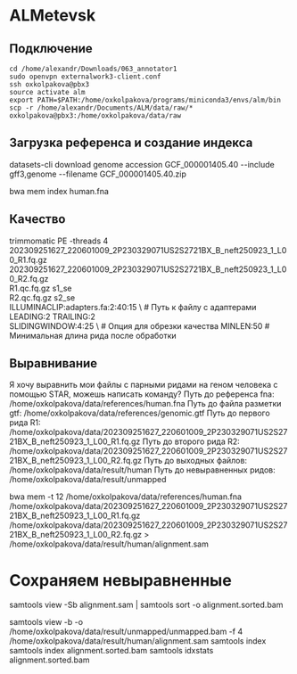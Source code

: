 # ALMetevsk

## Подключение
```{}
cd /home/alexandr/Downloads/063_annotator1
sudo openvpn externalwork3-client.conf
ssh oxkolpakova@pbx3
source activate alm
export PATH=$PATH:/home/oxkolpakova/programs/miniconda3/envs/alm/bin
scp -r /home/alexandr/Documents/ALM/data/raw/* oxkolpakova@pbx3:/home/oxkolpakova/data/raw
```
## Загрузка референса и создание индекса
datasets-cli download genome accession GCF_000001405.40 --include gff3,genome --filename GCF_000001405.40.zip

bwa mem index human.fna

## Качество
  trimmomatic PE -threads 4 202309251627_220601009_2P230329071US2S2721BX_B_neft250923_1_L00_R1.fq.gz 202309251627_220601009_2P230329071US2S2721BX_B_neft250923_1_L00_R2.fq.gz \
    R1.qc.fq.gz s1_se \
    R2.qc.fq.gz s2_se \
    ILLUMINACLIP:adapters.fa:2:40:15 \ # Путь к файлу с адаптерами
    LEADING:2 TRAILING:2 \
    SLIDINGWINDOW:4:25 \ # Опция для обрезки качества
    MINLEN:50 # Минимальная длина рида после обработки

## Выравнивание
Я хочу выравнить мои файлы с парными ридами на геном человека с помощью STAR, можешь написать команду?
Путь до референса fna:
/home/oxkolpakova/data/references/human.fna
Путь до файла разметки gtf:
/home/oxkolpakova/data/references/genomic.gtf
Путь до первого рида R1:
/home/oxkolpakova/data/202309251627_220601009_2P230329071US2S2721BX_B_neft250923_1_L00_R1.fq.gz
Путь до второго рида R2:
/home/oxkolpakova/data/202309251627_220601009_2P230329071US2S2721BX_B_neft250923_1_L00_R2.fq.gz
Путь до выходных файлов:
/home/oxkolpakova/data/result/human
Путь до невыравненных ридов:
/home/oxkolpakova/data/result/unmapped

bwa mem -t 12 /home/oxkolpakova/data/references/human.fna /home/oxkolpakova/data/202309251627_220601009_2P230329071US2S2721BX_B_neft250923_1_L00_R1.fq.gz /home/oxkolpakova/data/202309251627_220601009_2P230329071US2S2721BX_B_neft250923_1_L00_R2.fq.gz > /home/oxkolpakova/data/result/human/alignment.sam
  
# Сохраняем невыравненные
samtools view -Sb alignment.sam | samtools sort -o alignment.sorted.bam

samtools view -b -o /home/oxkolpakova/data/result/unmapped/unmapped.bam -f 4 /home/oxkolpakova/data/result/human/alignment.sam
samtools index samtools index alignment.sorted.bam 
samtools idxstats alignment.sorted.bam 
